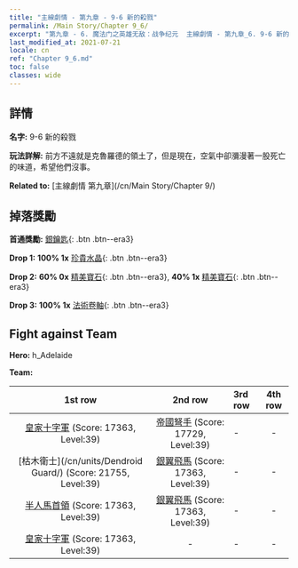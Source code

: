 ```yaml
---
title: "主線劇情 - 第九章 - 9-6 新的殺戮"
permalink: /Main Story/Chapter 9_6/
excerpt: "第九章 - 6. 魔法门之英雄无敌：战争纪元  主線劇情 - 第九章_6. 9-6 新的殺戮"
last_modified_at: 2021-07-21
locale: cn
ref: "Chapter 9_6.md"
toc: false
classes: wide
---
```


## 詳情

 **名字:** 9-6 新的殺戮

 **玩法詳解:** 前方不遠就是克魯羅德的領土了，但是現在，空氣中卻瀰漫著一股死亡的味道，希望他們沒事。

 **Related to:** [主線劇情 第九章](/cn/Main Story/Chapter 9/)

## 掉落獎勵

 **首通獎勵:** [銀鑰匙](/cn/Items/con_693/){: .btn .btn--era3}

 **Drop 1:** **100% 1x** [珍貴水晶](/cn/Items/mat_31/){: .btn .btn--era3}

 **Drop 2:** **60% 0x** [精美寶石](/cn/Items/mat_23/){: .btn .btn--era3}, **40% 1x** [精美寶石](/cn/Items/mat_23/){: .btn .btn--era3}

 **Drop 3:** **100% 1x** [法術卷軸](/cn/Items/con_694/){: .btn .btn--era3}


## Fight against Team
 **Hero:** h_Adelaide

 **Team:**


  | 1st row | 2nd row | 3rd row | 4th row |
  |:----:|:----:|:----|:----:|
  | [皇家十字軍](/cn/units/Swordsman/) (Score: 17363, Level:39)  | [帝國弩手](/cn/units/Marksman/) (Score: 17729, Level:39)  | - | - |
  | [枯木衛士](/cn/units/Dendroid Guard/) (Score: 21755, Level:39)  | [銀翼飛馬](/cn/units/Pegasus/) (Score: 17363, Level:39)  | - | - |
  | [半人馬首領](/cn/units/Centaur/) (Score: 17363, Level:39)  | [銀翼飛馬](/cn/units/Pegasus/) (Score: 17363, Level:39)  | - | - |
  | [皇家十字軍](/cn/units/Swordsman/) (Score: 17363, Level:39)  | - | - | - |


